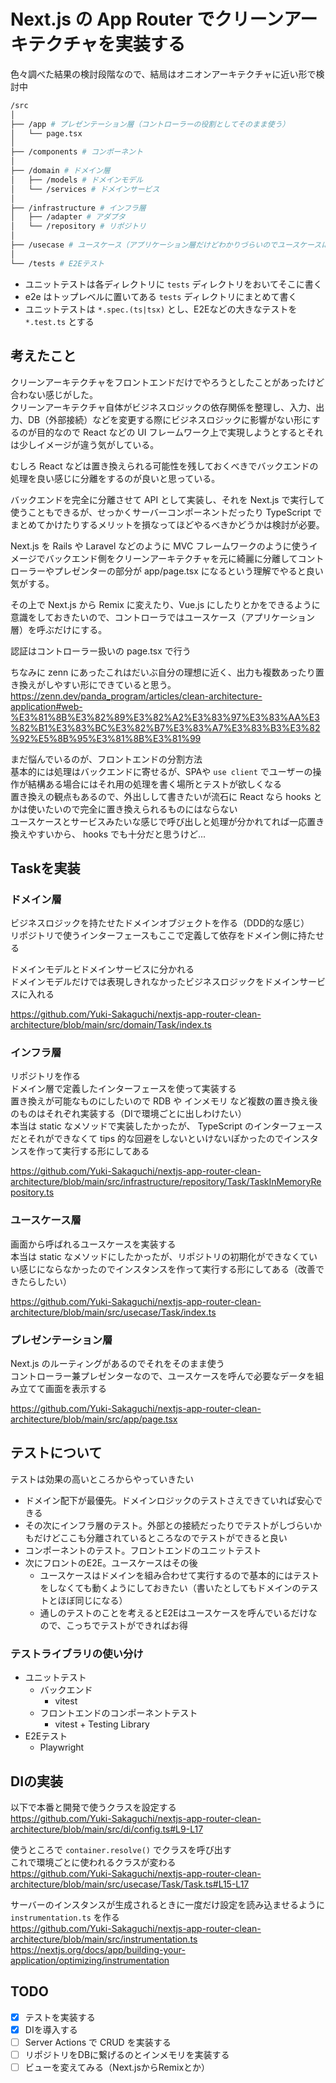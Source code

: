 # Next.js の App Router でクリーンアーキテクチャを実装する

色々調べた結果の検討段階なので、結局はオニオンアーキテクチャに近い形で検討中

```bash
/src
│
├── /app # プレゼンテーション層（コントローラーの役割としてそのまま使う）
│   └── page.tsx
│
├── /components # コンポーネント
│
├── /domain # ドメイン層
│   ├── /models # ドメインモデル
│   └── /services # ドメインサービス
│
├── /infrastructure # インフラ層
│   ├── /adapter # アダプタ
│   └── /repository # リポジトリ
│
├── /usecase # ユースケース（アプリケーション層だけどわかりづらいのでユースケースにする）
│
└── /tests # E2Eテスト
```

- ユニットテストは各ディレクトリに `tests` ディレクトリをおいてそこに書く
- e2e はトップレベルに置いてある `tests` ディレクトリにまとめて書く
- ユニットテストは `*.spec.(ts|tsx)` とし、E2Eなどの大きなテストを `*.test.ts` とする


## 考えたこと
クリーンアーキテクチャをフロントエンドだけでやろうとしたことがあったけど合わない感じがした。  
クリーンアーキテクチャ自体がビジネスロジックの依存関係を整理し、入力、出力、DB（外部接続）などを変更する際にビジネスロジックに影響がない形にするのが目的なので React などの UI フレームワーク上で実現しようとするとそれは少しイメージが違う気がしている。  

むしろ React などは置き換えられる可能性を残しておくべきでバックエンドの処理を良い感じに分離をするのが良いと思っている。

バックエンドを完全に分離させて API として実装し、それを Next.js で実行して使うこともできるが、せっかくサーバーコンポーネントだったり TypeScript でまとめてかけたりするメリットを損なってほどやるべきかどうかは検討が必要。  

Next.js を Rails や Laravel などのように MVC フレームワークのように使うイメージでバックエンド側をクリーンアーキテクチャを元に綺麗に分離してコントローラーやプレゼンターの部分が app/page.tsx になるという理解でやると良い気がする。  

その上で Next.js から Remix に変えたり、Vue.js にしたりとかをできるように意識をしておきたいので、コントローラではユースケース（アプリケーション層）を呼ぶだけにする。

認証はコントローラー扱いの page.tsx で行う

ちなみに zenn にあったこれはだいぶ自分の理想に近く、出力も複数あったり置き換えがしやすい形にできていると思う。  
https://zenn.dev/panda_program/articles/clean-architecture-application#web-%E3%81%8B%E3%82%89%E3%82%A2%E3%83%97%E3%83%AA%E3%82%B1%E3%83%BC%E3%82%B7%E3%83%A7%E3%83%B3%E3%82%92%E5%8B%95%E3%81%8B%E3%81%99

まだ悩んでいるのが、フロントエンドの分割方法  
基本的には処理はバックエンドに寄せるが、SPAや `use client` でユーザーの操作が結構ある場合にはそれ用の処理を書く場所とテストが欲しくなる  
置き換えの観点もあるので、外出しして書きたいが流石に React なら hooks とかは使いたいので完全に置き換えられるものにはならない  
ユースケースとサービスみたいな感じで呼び出しと処理が分かれてれば一応置き換えやすいから、 hooks でも十分だと思うけど...

## Taskを実装

### ドメイン層
ビジネスロジックを持たせたドメインオブジェクトを作る（DDD的な感じ）  
リポジトリで使うインターフェースもここで定義して依存をドメイン側に持たせる  

ドメインモデルとドメインサービスに分かれる  
ドメインモデルだけでは表現しきれなかったビジネスロジックをドメインサービスに入れる

https://github.com/Yuki-Sakaguchi/nextjs-app-router-clean-architecture/blob/main/src/domain/Task/index.ts


### インフラ層
リポジトリを作る  
ドメイン層で定義したインターフェースを使って実装する  
置き換えが可能なものにしたいので RDB や インメモリ など複数の置き換え後のものはそれぞれ実装する（DIで環境ごとに出しわけたい）  
本当は static なメソッドで実装したかったが、 TypeScript のインターフェースだとそれができなくて tips 的な回避をしないといけないぽかったのでインスタンスを作って実行する形にしてある

https://github.com/Yuki-Sakaguchi/nextjs-app-router-clean-architecture/blob/main/src/infrastructure/repository/Task/TaskInMemoryRepository.ts


### ユースケース層
画面から呼ばれるユースケースを実装する  
本当は static なメソッドにしたかったが、リポジトリの初期化ができなくていい感じにならなかったのでインスタンスを作って実行する形にしてある（改善できたらしたい）  

https://github.com/Yuki-Sakaguchi/nextjs-app-router-clean-architecture/blob/main/src/usecase/Task/index.ts


### プレゼンテーション層
Next.js のルーティングがあるのでそれをそのまま使う  
コントローラー兼プレゼンターなので、ユースケースを呼んで必要なデータを組み立てて画面を表示する  

https://github.com/Yuki-Sakaguchi/nextjs-app-router-clean-architecture/blob/main/src/app/page.tsx


## テストについて
テストは効果の高いところからやっていきたい  

- ドメイン配下が最優先。ドメインロジックのテストさえできていれば安心できる
- その次にインフラ層のテスト。外部との接続だったりでテストがしづらいかもだけどここも分離されているところなのでテストができると良い
- コンポーネントのテスト。フロントエンドのユニットテスト
- 次にフロントのE2E。ユースケースはその後
  - ユースケースはドメインを組み合わせて実行するので基本的にはテストをしなくても動くようにしておきたい（書いたとしてもドメインのテストとほぼ同じになる）
  - 通しのテストのことを考えるとE2Eはユースケースを呼んでいるだけなので、こっちでテストができればお得

### テストライブラリの使い分け

- ユニットテスト
  - バックエンド
    - vitest
  - フロントエンドのコンポーネントテスト
    - vitest + Testing Library
- E2Eテスト
  - Playwright

## DIの実装
以下で本番と開発で使うクラスを設定する  
https://github.com/Yuki-Sakaguchi/nextjs-app-router-clean-architecture/blob/main/src/di/config.ts#L9-L17

使うところで `container.resolve()` でクラスを呼び出す  
これで環境ごとに使われるクラスが変わる  
https://github.com/Yuki-Sakaguchi/nextjs-app-router-clean-architecture/blob/main/src/usecase/Task/Task.ts#L15-L17

サーバーのインスタンスが生成されるときに一度だけ設定を読み込ませるように `instrumentation.ts` を作る  
https://github.com/Yuki-Sakaguchi/nextjs-app-router-clean-architecture/blob/main/src/instrumentation.ts  
https://nextjs.org/docs/app/building-your-application/optimizing/instrumentation  



## TODO
- [x] テストを実装する
- [x] DIを導入する
- [ ] Server Actions で CRUD を実装する
- [ ] リポジトリをDBに繋げるのとインメモリを実装する
- [ ] ビューを変えてみる（Next.jsからRemixとか）
